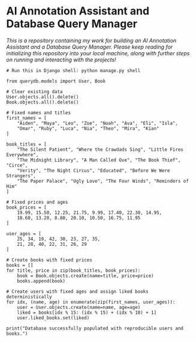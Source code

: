 # AI Annotation Assistant and Database Query Manager
_This is a repository containing my work for building an AI Annotation Assistant and a Database Query Manager. Please keep reading for initializing this repository into your local machine, along with further steps on running and interacting with the projects!_



```
# Run this in Django shell: python manage.py shell

from querydb.models import User, Book

# Clear existing data
User.objects.all().delete()
Book.objects.all().delete()

# Fixed names and titles
first_names = [
    "Aiden", "Maya", "Leo", "Zoe", "Noah", "Ava", "Eli", "Isla",
    "Omar", "Ruby", "Luca", "Nia", "Theo", "Mira", "Kian"
]

book_titles = [
    "The Silent Patient", "Where the Crawdads Sing", "Little Fires Everywhere",
    "The Midnight Library", "A Man Called Ove", "The Book Thief", "Circe",
    "Verity", "The Night Circus", "Educated", "Before We Were Strangers",
    "The Paper Palace", "Ugly Love", "The Four Winds", "Reminders of Him"
]

# Fixed prices and ages
book_prices = [
    19.99, 15.50, 12.25, 21.75, 9.99, 17.40, 22.30, 14.95,
    18.60, 13.20, 8.80, 20.10, 10.50, 16.75, 11.95
]

user_ages = [
    25, 34, 19, 42, 30, 23, 27, 35,
    21, 28, 40, 22, 31, 26, 29
]

# Create books with fixed prices
books = []
for title, price in zip(book_titles, book_prices):
    book = Book.objects.create(name=title, price=price)
    books.append(book)

# Create users with fixed ages and assign liked books deterministically
for idx, (name, age) in enumerate(zip(first_names, user_ages)):
    user = User.objects.create(name=name, age=age)
    liked = books[idx % 15: (idx % 15) + (idx % 10) + 1]
    user.liked_books.set(liked)

print("Database successfully populated with reproducible users and books.")
```
